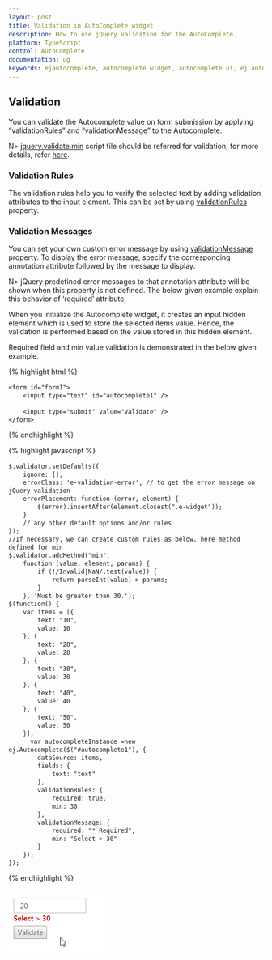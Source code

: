 ```yaml
---
layout: post
title: Validation in AutoComplete widget
description: How to use jQuery validation for the AutoComplete.
platform: TypeScript
control: AutoComplete
documentation: ug
keywords: ejautocomplete, autocomplete widget, autocomplete ui, ej autocomplete
---
```


## Validation

You can validate the Autocomplete value on form submission by applying “validationRules” and “validationMessage” to the Autocomplete. 

N> [jquery.validate.min](http://cdn.syncfusion.com/js/assets/external/jquery.validate.min.js) script file should be referred for validation, for more details, refer [here](http://jqueryvalidation.org/documentation).

### Validation Rules

The validation rules help you to verify the selected text by adding validation attributes to the input element. This can be set by using [validationRules](https://help.syncfusion.com/api/js/ejautocomplete#members:validationrules) property.

### Validation Messages 

You can set your own custom error message by using [validationMessage](https://help.syncfusion.com/api/js/ejautocomplete#members:validationmessage) property. To display the error message, specify the corresponding annotation attribute followed by the message to display.

N> jQuery predefined error messages to that annotation attribute will be shown when this property is not defined. The below given example explain this behavior of ‘required’ attribute,

When you initialize the Autocomplete widget, it creates an input hidden element which is used to store the selected items value. Hence, the validation is performed based on the value stored in this hidden element.

Required field and min value validation is demonstrated in the below given example.

{% highlight html %}

    <form id="form1">
    	<input type="text" id="autocomplete1" />
   
    	<input type="submit" value="Validate" />
	</form>
                
{% endhighlight %}

{% highlight javascript %}
	
    $.validator.setDefaults({
        ignore: [],
        errorClass: 'e-validation-error', // to get the error message on jQuery validation
        errorPlacement: function (error, element) {
            $(error).insertAfter(element.closest(".e-widget"));
        }
        // any other default options and/or rules
    });
    //If necessary, we can create custom rules as below. here method defined for min
    $.validator.addMethod("min",
        function (value, element, params) {
            if (!/Invalid|NaN/.test(value)) {
                return parseInt(value) > params;
            }
        }, 'Must be greater than 30.');
    $(function() {
        var items = [{
            text: "10",
            value: 10
        }, {
            text: "20",
            value: 20
        }, {
            text: "30",
            value: 30
        }, {
            text: "40",
            value: 40
        }, {
            text: "50",
            value: 50
        }];
          var autocompleteInstance =new ej.Autocomplete($("#autocomplete1"), {    
            dataSource: items,
            fields: {
                text: "text"
            },
            validationRules: {
                required: true,
                min: 30
            },
            validationMessage: {
                required: "* Required",
                min: "Select > 30"
            }
        });
    });
	
{% endhighlight %}

![](Validation_images\validation_img1.png)


